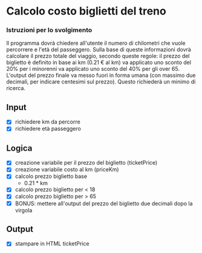 # Calcolo costo biglietti del treno

### Istruzioni per lo svolgimento
Il programma dovrà chiedere all'utente il numero di chilometri che vuole percorrere e l'età del passeggero.
Sulla base di queste informazioni dovrà calcolare il prezzo totale del viaggio, secondo queste regole:
il prezzo del biglietto è definito in base ai km (0.21 € al km)
va applicato uno sconto del 20% per i minorenni
va applicato uno sconto del 40% per gli over 65.
L'output del prezzo finale va messo fuori in forma umana (con massimo due decimali, per indicare centesimi sul prezzo). Questo richiederà un minimo di ricerca.



## Input
- [x] richiedere km da percorre
- [x] richiedere età passeggero

## Logica
- [x] creazione variabile per il prezzo del biglietto (ticketPrice)
- [x] creazione variabile costo al km (priceKm)
- [x] calcolo prezzo biglietto base
    - 0.21 * km
- [x] calcolo prezzo biglietto per < 18 
- [x] calcolo prezzo biglietto per > 65
- [x] BONUS: mettere all'output del prezzo del biglietto due decimali dopo la virgola

## Output
- [x] stampare in HTML ticketPrice